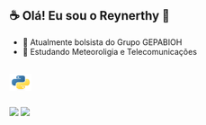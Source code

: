 ## ☕ Olá! Eu sou o Reynerthy 👋

- 🔭 Atualmente bolsista do Grupo GEPABIOH
- 🌱 Estudando Meteoroligia e Telecomunicações

<div style="display: inline_block"><br>
  <img align="center" alt="TK-Python" height="30" width="40" src="https://raw.githubusercontent.com/devicons/devicon/master/icons/python/python-original.svg">
 </div>

   ##
 
<div> 
  <a href="https://www.instagram.com/reynerthy" target="_blank"><img src="https://img.shields.io/badge/-Instagram-%23E4405F?style=for-the-badge&logo=instagram&logoColor=white" target="_blank"></a>
 	<a href = "mailto:reynerthy@gmail.com"><img src="https://img.shields.io/badge/-Gmail-%23333?style=for-the-badge&logo=gmail&logoColor=white" target="_blank"></a> 
</div>

